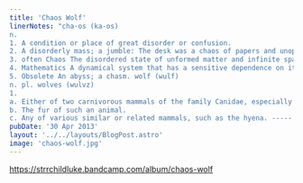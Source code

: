 ```yaml
---
title: 'Chaos Wolf'
linerNotes: "cha·os (ka-os)
n.
1. A condition or place of great disorder or confusion.
2. A disorderly mass; a jumble: The desk was a chaos of papers and unopened letters.
3. often Chaos The disordered state of unformed matter and infinite space supposed in some cosmogonic views to have existed before the ordered universe.
4. Mathematics A dynamical system that has a sensitive dependence on its initial conditions.
5. Obsolete An abyss; a chasm. wolf (wulf)
n. pl. wolves (wulvz)
1.
a. Either of two carnivorous mammals of the family Canidae, especially the gray wolf of northern regions, that typically live and hunt in hierarchical packs and prey on livestock and game animals.
b. The fur of such an animal.
c. Any of various similar or related mammals, such as the hyena. -----  This is beat tape 4 of 12 from my Cosmic Creatures beat series. All the tracks are sampled from George Duke's Faces In Reflection. Hit me up at luke[at]starcrazy[dot]org if you're interested in rhyming over any of these beats."
pubDate: '30 Apr 2013'
layout: '../../layouts/BlogPost.astro'
image: 'chaos-wolf.jpg'
---
```


https://strrchildluke.bandcamp.com/album/chaos-wolf

